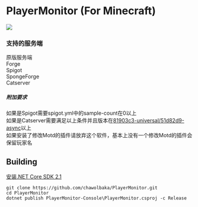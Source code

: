 # PlayerMonitor (For Minecraft)
![](https://github.com/chawolbaka/PlayerMonitor/workflows/build/badge.svg)  
  
### 支持的服务端  
原版服务端  
Forge  
Spigot  
SpongeForge  
Catserver
  
##### 附加要求
如果是Spigot需要spigot.yml中的sample-count在0以上  
如果是Catserver需要满足以上条件并且版本在[81903c3-universal/51d82d9-async](https://github.com/Luohuayu/CatServer/releases/tag/20.03.12 "81903c3/51d82d9")以上  
如果安装了修改Motd的插件请放弃这个软件，基本上没有一个修改Motd的插件会保留玩家名  

## Building
[安装.NET Core SDK 2.1](https://dotnet.microsoft.com/download/dotnet-core/3.0)

    git clone https://github.com/chawolbaka/PlayerMonitor.git
    cd PlayerMonitor
    dotnet publish PlayerMonitor-Console\PlayerMonitor.csproj -c Release